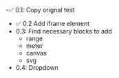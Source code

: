 -✅  0.1: Copy orignal test
- ✅  0.2 Add iframe element
- 0.3: Find necessary blocks to add
    - range
    - meter
    - canvas
    - svg
- 0.4: Dropdown
